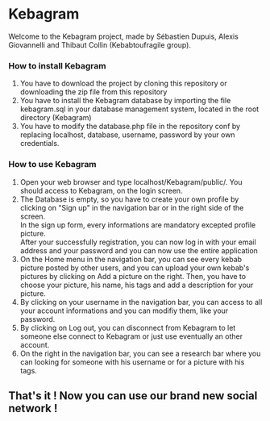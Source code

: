 # Kebagram

Welcome to the Kebagram project, made by Sébastien Dupuis, Alexis Giovannelli and Thibaut Collin (Kebabtoufragile group).

### How to install Kebagram

1.  You have to download the project by cloning this repository or downloading the zip file from this repository
2.  You have to install the Kebagram database by importing the file kebagram.sql in your database management system, located in the root directory (Kebagram)
3.  You have to modify the database.php file in the repository conf by replacing localhost, database, username, password by your own credentials.

### How to use Kebagram

1.  Open your web browser and type localhost/Kebagram/public/. You should access to Kebagram, on the login screen.
2.  The Database is empty, so you have to create your own profile by clicking on "Sign up" in the navigation bar or in the right side of the screen.  
    In the sign up form, every informations are mandatory excepted profile picture.  
    After your successfully registration, you can now log in with your email address and your password and you can now use the entire application
3.  On the Home menu in the navigation bar, you can see every kebab picture posted by other users, and you can upload your own kebab's pictures by clicking on Add a picture on the right. Then, you have to choose your picture, his name, his tags and add a description for your picture.
4.  By clicking on your username in the navigation bar, you can access to all your account informations and you can modifiy them, like your password.
5.  By clicking on Log out, you can disconnect from Kebagram to let someone else connect to Kebagram or just use eventually an other account.
6.  On the right in the navigation bar, you can see a research bar where you can looking for someone with his username or for a picture with his tags.

## That's it ! Now you can use our brand new social network !
